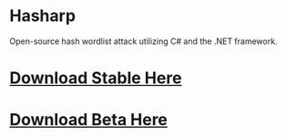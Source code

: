 # Hasharp

Open-source hash wordlist attack utilizing C# and the .NET framework.

# [Download Stable Here](https://www.github.com/pra1ries/Hasharp/releases/tag/stable)

# [Download Beta Here](https://www.github.com/pra1ries/Hasharp/releases/tag/beta)
